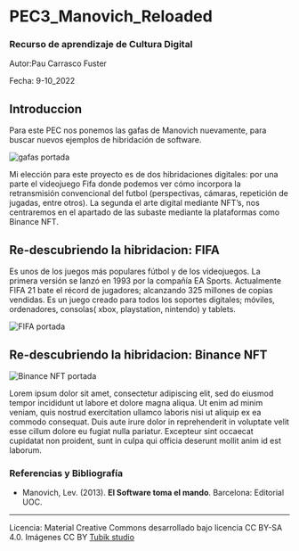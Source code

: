 # PEC3_Manovich_Reloaded 

### Recurso de aprendizaje de Cultura Digital 


Autor:Pau Carrasco Fuster 


Fecha: 9-10_2022  





## Introduccion 
Para este PEC nos ponemos las gafas de Manovich nuevamente, para buscar nuevos ejemplos de hibridación de software.

![ gafas portada](https://i.blogs.es/99503d/hololens-2-3/450_1000.jpeg) 

Mi elección para este proyecto es de dos hibridaciones digitales: por una parte el videojuego Fifa donde podemos ver cómo incorpora la retransmisión convencional del futbol (perspectivas, cámaras, repetición de jugadas, entre otros). La segunda el arte digital mediante NFT’s, nos centraremos en el apartado de las subaste mediante la plataformas como Binance NFT. 

## Re-descubriendo la hibridacion: FIFA 

Es unos de los juegos más populares fútbol y de los videojuegos. La primera versión se lanzó en 1993 por la compañía EA Sports. Actualmente FIFA 21 bate el récord de jugadores; alcanzando 325 millones de copias vendidas. Es un juego creado para todos los soportes digitales; móviles, ordenadores, consolas( xbox, playstation, nintendo) y tablets.   



![FIFA portada](https://cdn.hobbyconsolas.com/sites/navi.axelspringer.es/public/styles/1200/public/media/image/2020/10/analisis-fifa-21-ps4-xbox-one-pc-2090999.jpg?itok=ZqGeByn_) 





## Re-descubriendo la hibridacion: Binance NFT

![Binance NFT portada](https://ultcoin365.com/wp-content/uploads/2022/01/1-11.jpeg) 

Lorem ipsum dolor sit amet, consectetur adipiscing elit, sed do eiusmod tempor incididunt ut labore et dolore magna aliqua. Ut enim ad minim veniam, quis nostrud exercitation ullamco laboris nisi ut aliquip ex ea commodo consequat. Duis aute irure dolor in reprehenderit in voluptate velit esse cillum dolore eu fugiat nulla pariatur. Excepteur sint occaecat cupidatat non proident, sunt in culpa qui officia deserunt mollit anim id est laborum.


### Referencias y Bibliografía

* Manovich, Lev. (2013). **El Software toma el mando**. Barcelona: Editorial UOC. 


----

Licencia: Material Creative Commons desarrollado bajo licencia CC BY-SA 4.0. Imágenes CC BY [Tubik studio](https://blog.tubikstudio.com/how-to-create-original-flat-illustrations-designers-tips/) 
